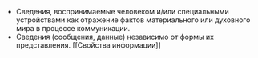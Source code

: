 - Сведения, воспринимаемые человеком и/или специальными устройствами как отражение фактов материального или духовного мира в процессе коммуникации.
- Сведения (сообщения, данные) независимо от формы их представления.
[[Свойства информации]]
